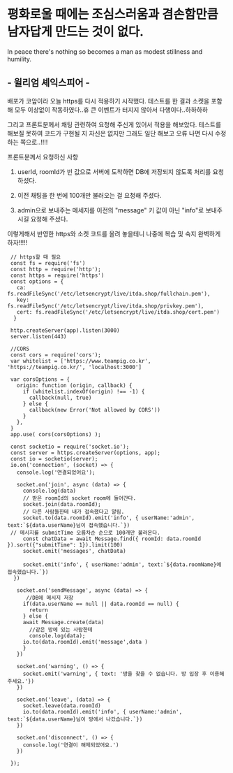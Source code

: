 # 평화로울 때에는 조심스러움과 겸손함만큼 남자답게 만드는 것이 없다.

In peace there's nothing so becomes a man as modest stillness and humility.

## - 윌리엄 셰익스피어 -

배포가 코앞이라 오늘 https를 다시 적용하기 시작했다. 테스트를 한 결과 소켓을 포함해 모두 이상없이 작동하였다..휴 큰 이벤트가 터지지 않아서 다행이다..하하하하

그리고 프론트분께서 채팅 관련하여 요청해 주신게 있어서 적용을 해보았다. 테스트를 해보질 못하여 코드가 구현될 지 자신은 없지만 그래도 일단 해보고 오류 나면 다시 수정하는 쪽으로..!!!!

프론트분께서 요청하신 사항

1. userId, roomId가 빈 값으로 서버에 도착하면 DB에 저장되지 않도록 처리를 요청 하셨다.

2. 이전 채팅을 한 번에 100개만 불러오는 걸 요청해 주셨다.

3. admin으로 보내주는 메세지를 이전의 "message" 키 값이 아닌 "info"로 보내주시길 요청해 주셨다.

이렇게해서 반영한 https와 소켓 코드를 올려 놓을테니 나중에 복습 및 숙지 완벽하게 하자!!!!!

     // https할 때 필요
     const fs = require('fs')
     const http = require('http');
     const https = require('https')
     const options = {
       ca: fs.readFileSync('/etc/letsencrypt/live/itda.shop/fullchain.pem'),
       key: fs.readFileSync('/etc/letsencrypt/live/itda.shop/privkey.pem'),
       cert: fs.readFileSync('/etc/letsencrypt/live/itda.shop/cert.pem')
      }
 
     http.createServer(app).listen(3000)
     server.listen(443)

     //CORS
     const cors = require('cors');
     var whitelist = ['https://www.teampig.co.kr', 'https://teampig.co.kr/', 'localhost:3000']

     var corsOptions = {
       origin: function (origin, callback) {
         if (whitelist.indexOf(origin) !== -1) {
           callback(null, true)
         } else {
           callback(new Error('Not allowed by CORS'))
         }
       },
     }
     app.use( cors(corsOptions) );

     const socketio = require('socket.io');
     const server = https.createServer(options, app); 
     const io = socketio(server);
     io.on('connection', (socket) => {
       console.log('연결되었어요');

       socket.on('join', async (data) => {
         console.log(data)
         // 받은 roomId의 socket room에 들어간다.
         socket.join(data.roomId);
         // 다른 사람들한테 내가 접속했다고 알림.
         socket.to(data.roomId).emit('info', { userName:'admin', text:`${data.userName}님이 접속했습니다.`})
     // 메시지를 submitTime 오름차순 순으로 100개만 불러온다.
         const chatData = await Message.find({ roomId: data.roomId }).sort({"submitTime": 1}).limit(100)
         socket.emit('messages', chatData)

         socket.emit('info', { userName:'admin', text:`${data.roomName}에 접속했습니다.`})
      })

       socket.on('sendMessage', async (data) => {
          //DB에 메시지 저장
         if(data.userName == null || data.roomId == null) {
           return 
         } else {
         await Message.create(data)
           //같은 방에 있는 사람한테 
           console.log(data);
         io.to(data.roomId).emit('message',data )
         }
       })

       socket.on('warning', () => {
         socket.emit('warning', { text: '방을 찾을 수 없습니다. 방 입장 후 이용해주세요.'})
       })

       socket.on('leave', (data) => {
         socket.leave(data.roomId)
         io.to(data.roomId).emit('info', { userName:'admin', text:`${data.userName}님이 방에서 나갔습니다.`})
       })

       socket.on('disconnect', () => {
         console.log('연결이 해제되었어요.')
       })

     });


